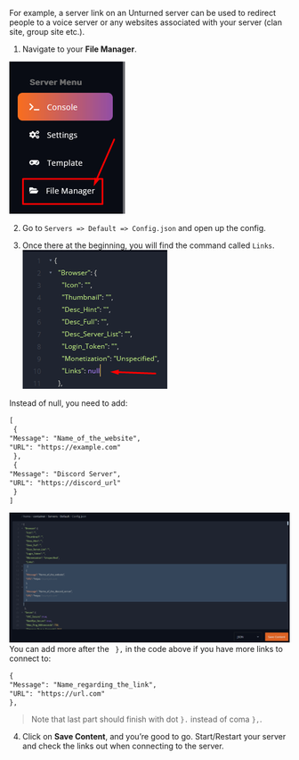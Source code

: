 For example, a server link on an Unturned server can be used to redirect people to a voice server or any websites associated with your server (clan site, group site etc.).

1. Navigate to your **File Manager**. 

![File Manager](images/file-manager.png)

2. Go to `Servers => Default => Config.json` and open up the config.

3. Once there at the beginning, you will find the command called `Links`. 
![Links](images/links.png)

Instead of null, you need to add:
```
[
 {
"Message": "Name_of_the_website",
"URL": "https://example.com"
 },
 {
"Message": "Discord Server",
"URL": "https://discord_url"
 }
]
```
![](images/example-links.png)
You can add more after the ` },` in the code above
if you have more links to connect to:
```
{
"Message": "Name_regarding_the_link",
"URL": "https://url.com"
},
```
>Note that last part should finish with dot `}.` instead of coma `},`.

4. Click on **Save Content**, and you’re good to go.
Start/Restart your server and check the links out when connecting to the server.
